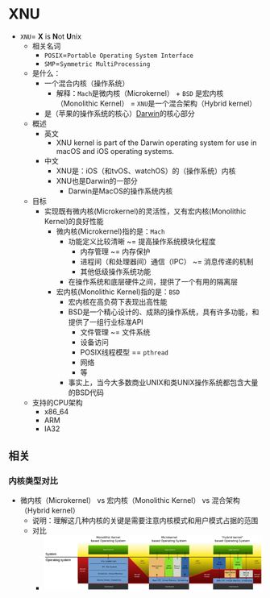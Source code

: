 # XNU

* `XNU`= **X** is **N**ot **U**nix
  * 相关名词
    * `POSIX`=`Portable Operating System Interface`
    * `SMP`=`Symmetric MultiProcessing`
  * 是什么：
    * 一个混合内核（操作系统）
      * 解释：`Mach`是微内核（Microkernel） + `BSD` 是宏内核（Monolithic Kernel） = `XNU`是一个混合架构（Hybrid kernel）
    * 是（苹果的操作系统的核心）[Darwin](../darwin/README.md)的核心部分
  * 概述
    * 英文
      * XNU kernel is part of the Darwin operating system for use in macOS and iOS operating systems. 
    * 中文
      * XNU是：iOS（和tvOS、watchOS）的（操作系统）内核
      * XNU也是Darwin的一部分
        * Darwin是MacOS的操作系统内核
  * 目标
    * 实现既有微内核(Microkernel)的灵活性，又有宏内核(Monolithic Kernel)的良好性能
      * 微内核(Microkernel)指的是：`Mach`
        * 功能定义比较清晰 ~= 提高操作系统模块化程度
          * 内存管理 ~= 内存保护
          * 进程间（和处理器间）通信（IPC） ~= 消息传递的机制
          * 其他低级操作系统功能
        * 在操作系统和底层硬件之间，提供了一个有用的隔离层
      * 宏内核(Monolithic Kernel)指的是：`BSD`
        * 宏内核在高负荷下表现出高性能
        * BSD是一个精心设计的、成熟的操作系统，具有许多功能，和提供了一组行业标准API
          * 文件管理 ~= 文件系统
          * 设备访问
          * POSIX线程模型 == `pthread`
          * 网络
          * 等
        * 事实上，当今大多数商业UNIX和类UNIX操作系统都包含大量的BSD代码
  * 支持的CPU架构
    * x86_64
    * ARM
    * IA32

## 相关

### 内核类型对比

* 微内核（Microkernel） vs 宏内核（Monolithic Kernel） vs 混合架构（Hybrid kernel）
  * 说明：理解这几种内核的关键是需要注意内核模式和用户模式占据的范围
  * 对比
    * ![micro_monolithic_hybrid_kernel](../assets/img/micro_monolithic_hybrid_kernel.png)
